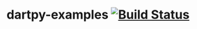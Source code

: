 # dartpy-examples [![Build Status](https://travis-ci.org/personalrobotics/dartpy-examples.svg?branch=master)](https://travis-ci.org/personalrobotics/dartpy-examples)
